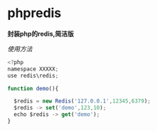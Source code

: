 # phpredis
**封装php的redis,简洁版**

*使用方法*    
    

```javascript
<?php
namespace XXXXX;    
use redis\redis;

function demo(){

  $redis = new Redis('127.0.0.1',12345,6379);
  $redis -> set('demo',123,10);
  echo $redis -> get('demo');
}
```
